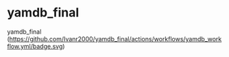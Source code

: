 # yamdb_final
yamdb_final
(https://github.com/Ivanr2000/yamdb_final/actions/workflows/yamdb_workflow.yml/badge.svg)
